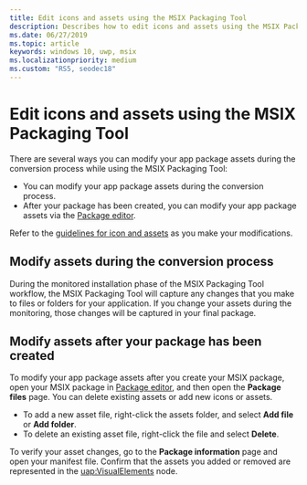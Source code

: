 ```yaml
---
title: Edit icons and assets using the MSIX Packaging Tool
description: Describes how to edit icons and assets using the MSIX Packaging Tool.
ms.date: 06/27/2019
ms.topic: article
keywords: windows 10, uwp, msix
ms.localizationpriority: medium
ms.custom: "RS5, seodec18"
---
```


# Edit icons and assets using the MSIX Packaging Tool

There are several ways you can modify your app package assets during the conversion process while using the MSIX Packaging Tool:

* You can modify your app package assets during the conversion process.
* After your package has been created, you can modify your app package assets via the [Package editor](package-editor.md).

Refer to the [guidelines for icon and assets](https://docs.microsoft.com/windows/uwp/design/style/app-icons-and-logos) as you make your modifications.

## Modify assets during the conversion process

During the monitored installation phase of the MSIX Packaging Tool workflow, the MSIX Packaging Tool will capture any changes that you make to files or folders for your application. If you change your assets during the monitoring, those changes will be captured in your final package.

## Modify assets after your package has been created

To modify your app package assets after you create your MSIX package, open your MSIX package in [Package editor](package-editor.md), and then open the **Package files** page. You can delete existing assets or add new icons or assets.

- To add a new asset file, right-click the assets folder, and select **Add file** or **Add folder**.
- To delete an existing asset file, right-click the file and select **Delete**.

To verify your asset changes, go to the **Package information** page and open your manifest file. Confirm that the assets you added or removed are represented in the [uap:VisualElements](https://docs.microsoft.com/en-us/uwp/schemas/appxpackage/uapmanifestschema/element-uap-visualelements) node.
